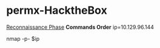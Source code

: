 # permx-HacktheBox


[Reconnaissance Phase](https://github.com/alekhinegun/permx/blob/main/Reconnaissance%20Phase/reconnaissance.md)
**Commands Order**
ip=10.129.96.144

nmap -p- $ip
